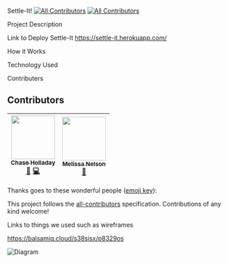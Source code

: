 Settle-It!
[![All Contributors](https://img.shields.io/badge/all_contributors-2-orange.svg?style=flat-square)](#contributors)
[![All Contributors](https://img.shields.io/badge/all_contributors-0-orange.svg?style=flat-square)](#contributors)

Project Description


Link to Deploy Settle-It
https://settle-it.herokuapp.com/

How it Works


Technology Used



Contributers

<!-- follow the instructions here https://www.npmjs.com/package/all-contributors-cli 
after intial set up, add people and their icon by using npm run contributers:add -- mnelson doc code
then run the command npm run contributors:generate-->
## Contributors

<!-- ALL-CONTRIBUTORS-LIST:START - Do not remove or modify this section -->
<!-- prettier-ignore -->
| [<img src="https://avatars2.githubusercontent.com/u/39205866?v=4" width="100px;"/><br /><sub><b>Chase Holladay</b></sub>](https://www.linkedin.com/in/chaseholladay/)<br />[📖](https://github.com/mnelson13/Settle-It/commits?author=chaseholladay "Documentation") [💻](https://github.com/mnelson13/Settle-It/commits?author=chaseholladay "Code") | [<img src="https://avatars3.githubusercontent.com/u/38267278?v=4" width="100px;"/><br /><sub><b>Melissa Nelson</b></sub>](https://github.com/mnelson13)<br />[📖](https://github.com/mnelson13/Settle-It/commits?author=mnelson13 "Documentation") |
| :---: | :---: |
<!-- ALL-CONTRIBUTORS-LIST:END -->
Thanks goes to these wonderful people ([emoji key](https://github.com/kentcdodds/all-contributors#emoji-key)):

<!-- ALL-CONTRIBUTORS-LIST:START - Do not remove or modify this section -->
<!-- prettier-ignore -->
<!-- ALL-CONTRIBUTORS-LIST:END -->

This project follows the [all-contributors](https://github.com/kentcdodds/all-contributors) specification. Contributions of any kind welcome!


Links to things we used such as wireframes
<!-- this stuff neeeds some work -->
https://balsamiq.cloud/s38sisx/p8329os

<img src="../public/css/Settle-It Models Diagram.png" alt="Diagram"/>
